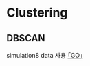 # Clustering

## DBSCAN 
simulation8 data 사용 [｢GO｣](https://github.com/JunHyun-DS/Topology-of-data/blob/master/simulation8.R)
